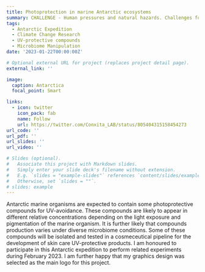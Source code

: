```yaml
---
title: Photoprotection in marine Antarctic ecosystems
summary: CHALLENGE - Human pressures and natural hazards. Challenges for the antarctic marine benthos.
tags:
  - Antarctic Expedition
  - Climate Change Research
  - UV-protective compounds
  - Microbiome Manipulation
date: '2023-01-22T00:00:00Z'

# Optional external URL for project (replaces project detail page).
external_link: ''

image:
  caption: Antarctica
  focal_point: Smart

links:
  - icon: twitter
    icon_pack: fab
    name: Follow
    url: https://twitter.com/Conxita_LAB/status/805404315158454273
url_code: ''
url_pdf: ''
url_slides: ''
url_video: ''

# Slides (optional).
#   Associate this project with Markdown slides.
#   Simply enter your slide deck's filename without extension.
#   E.g. `slides = "example-slides"` references `content/slides/example-slides.md`.
#   Otherwise, set `slides = ""`.
# slides: example
---
```


Antarctic marine organisms are expected to contain some photoprotective compounds for UV-avoidance. These compounds are likely to appear in different relative concentrations depending on the light exposure and pigmentation of the marine organism. It is further likely that compounds production varies under diverse microbiome conditions. Some of these compounds will be isolated and tested in a cosmeceutical pipeline for the development of skin care UV-protective products. I am honoured to participate in this Antarctic expedition to perform related experiments during February 2023. I am further happy that my graphics design was selected as the main logo for this project.
